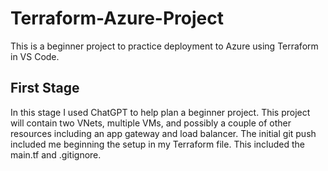 # Terraform-Azure-Project
This is a beginner project to practice deployment to Azure using Terraform in VS Code. 

## First Stage
In this stage I used ChatGPT to help plan a beginner project. This project will contain two VNets, multiple VMs, and possibly a couple of other resources including an app gateway and load balancer. The initial git push included me beginning the setup in my Terraform file. This included the main.tf and .gitignore. 